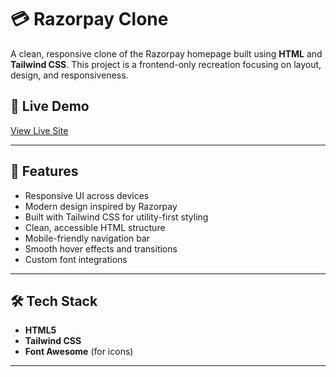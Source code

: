 # 💳 Razorpay Clone

A clean, responsive clone of the Razorpay homepage built using **HTML** and **Tailwind CSS**. This project is a frontend-only recreation focusing on layout, design, and responsiveness.

## 🔗 Live Demo

[View Live Site](https://splendorous-cobbler-50216c.netlify.app/#)

---

## 📌 Features

- Responsive UI across devices
- Modern design inspired by Razorpay
- Built with Tailwind CSS for utility-first styling
- Clean, accessible HTML structure
- Mobile-friendly navigation bar
- Smooth hover effects and transitions
- Custom font integrations

---

## 🛠️ Tech Stack

- **HTML5**
- **Tailwind CSS**
- **Font Awesome** (for icons)

---


